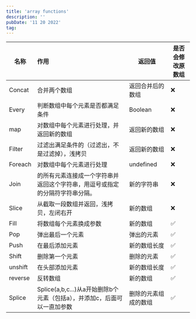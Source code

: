 ```yaml
---
title: 'array functions'
description: ''
pubDate: '11 20 2022'
tag: 
---
```


| 名称    | 作用                                                         | 返回值               | 是否会修改原数组 |
| ------- | :----------------------------------------------------------- | -------------------- | ---------------- |
| Concat  | 合并两个数组                                                 | 返回合并后的数组     | ❌                |
| Every   | 判断数组中每个元素是否都满足条件                             | Boolean              | ❌                |
| map     | 对数组中每个元素进行处理，并返回新的数组                     | 返回新的数组         | ❌                |
| Filter  | 过滤出满足条件的（过滤出，不是过滤掉），浅拷贝               | 返回新的数组         | ❌                |
| Foreach | 对数组中每个元素进行处理                                     | undefined            | ❌                |
| Join    | 的所有元素连接成一个字符串并返回这个字符串，用逗号或指定的分隔符字符串分隔。 | 新的字符串           | ❌                |
| Slice   | 从截取一段数组并返回，浅拷贝，左闭右开                       | 新的数组             | ❌                |
| Fill    | 将数组每个元素换成参数                                       | 新的数组             | ✅                |
| Pop     | 弹出最后一个元素                                             | 弹出的元素           | ✅                |
| Push    | 在最后添加元素                                               | 新的数组长度         | ✅                |
| Shift   | 删除第一个元素                                               | 删除的元素           | ✅                |
| unshift | 在头部添加元素                                               | 新的数组长度         | ✅                |
| reverse | 反转数组                                                     | 新的数组             | ✅                |
| Splice  | Splice(a,b,c...)从a开始删除b个元素（包括a），并添加c，后面可以一直加参数 | 删除的元素组成的数组 | ✅                |

